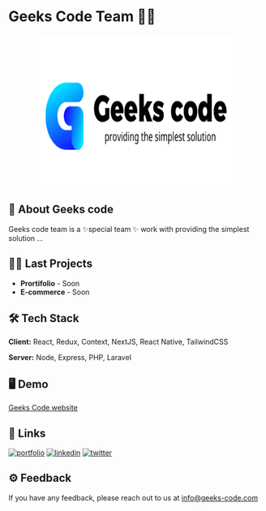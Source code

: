 ﻿# Geeks Code Team 👋🔥

<p align="center">
 <img width="80%" height="300" src="https://raw.githubusercontent.com/Geeks-code-team/.github/main/images/geeks-code-logo.png" style="border-radius: 3px" alt="Geeks Code logo">

</p>

## 🚀 About Geeks code

Geeks code team is a ✨special team ✨ work with providing the simplest solution ...

## 👨‍💻 Last Projects

-   **Prortifolio** - Soon
-   **E-commerce** - Soon

## 🛠 Tech Stack

**Client:** React, Redux, Context, NextJS, React Native, TailwindCSS

**Server:** Node, Express, PHP, Laravel

## 🖥️ Demo

[Geeks Code website](https://geeks-code.com)

## 🔗 Links

[![portfolio](https://img.shields.io/badge/my_portfolio-000?style=for-the-badge&logo=ko-fi&logoColor=white)](https://geeks-code.com/)
[![linkedin](https://img.shields.io/badge/linkedin-0A66C2?style=for-the-badge&logo=linkedin&logoColor=white)](https://www.linkedin.com/)
[![twitter](https://img.shields.io/badge/twitter-1DA1F2?style=for-the-badge&logo=twitter&logoColor=white)](https://twitter.com/)

## ⚙️ Feedback

If you have any feedback, please reach out to us at info@geeks-code.com
